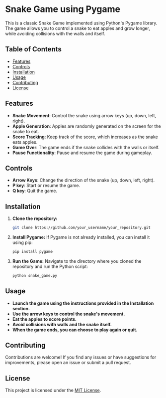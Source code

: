# Snake Game using Pygame

This is a classic Snake Game implemented using Python's Pygame library. The game allows you to control a snake to eat apples and grow longer, while avoiding collisions with the walls and itself.

## Table of Contents

- [Features](#features)
- [Controls](#controls)
- [Installation](#installation)
- [Usage](#usage)
- [Contributing](#contributing)
- [License](#license)

## Features

- **Snake Movement**: Control the snake using arrow keys (up, down, left, right).
- **Apple Generation**: Apples are randomly generated on the screen for the snake to eat.
- **Score Tracking**: Keep track of the score, which increases as the snake eats apples.
- **Game Over**: The game ends if the snake collides with the walls or itself.
- **Pause Functionality**: Pause and resume the game during gameplay.

## Controls

- **Arrow Keys**: Change the direction of the snake (up, down, left, right).
- **P key**: Start or resume the game.
- **Q key**: Quit the game.

## Installation

1. **Clone the repository:**

   ```bash
   git clone https://github.com/your_username/your_repository.git

2. **Install Pygame:**
   If Pygame is not already installed, you can install it using pip:
   ```bash
   pip install pygame

3. **Run the Game:**
   Navigate to the directory where you cloned the repository and run the Python script:
   ```bash
   python snake_game.py

## Usage

- **Launch the game using the instructions provided in the Installation section.**
- **Use the arrow keys to control the snake's movement.**
- **Eat the apples to score points.**
- **Avoid collisions with walls and the snake itself.**
- **When the game ends, you can choose to play again or quit.**

## Contributing

Contributions are welcome! If you find any issues or have suggestions for improvements, please open an issue or submit a pull request.

## License

This project is licensed under the [MIT License](LICENSE).


